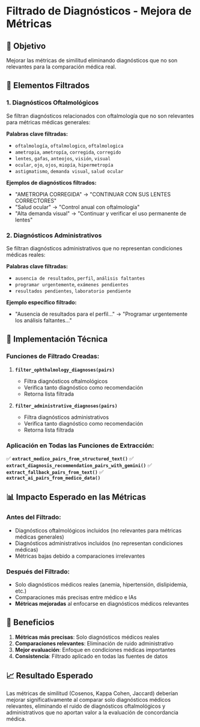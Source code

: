 # Filtrado de Diagnósticos - Mejora de Métricas

## 🎯 Objetivo
Mejorar las métricas de similitud eliminando diagnósticos que no son relevantes para la comparación médica real.

## 🚫 Elementos Filtrados

### 1. **Diagnósticos Oftalmológicos**
Se filtran diagnósticos relacionados con oftalmología que no son relevantes para métricas médicas generales:

**Palabras clave filtradas:**
- `oftalmología`, `oftalmologico`, `oftalmologica`
- `ametropia`, `ametropía`, `corregida`, `corregido`
- `lentes`, `gafas`, `anteojos`, `visión`, `visual`
- `ocular`, `ojo`, `ojos`, `miopía`, `hipermetropía`
- `astigmatismo`, `demanda visual`, `salud ocular`

**Ejemplos de diagnósticos filtrados:**
- "AMETROPIA CORREGIDA" → "CONTINUAR CON SUS LENTES CORRECTORES"
- "Salud ocular" → "Control anual con oftalmología"
- "Alta demanda visual" → "Continuar y verificar el uso permanente de lentes"

### 2. **Diagnósticos Administrativos**
Se filtran diagnósticos administrativos que no representan condiciones médicas reales:

**Palabras clave filtradas:**
- `ausencia de resultados`, `perfil`, `análisis faltantes`
- `programar urgentemente`, `exámenes pendientes`
- `resultados pendientes`, `laboratorio pendiente`

**Ejemplo específico filtrado:**
- "Ausencia de resultados para el perfil..." → "Programar urgentemente los análisis faltantes..."

## 🔧 Implementación Técnica

### Funciones de Filtrado Creadas:

1. **`filter_ophthalmology_diagnoses(pairs)`**
   - Filtra diagnósticos oftalmológicos
   - Verifica tanto diagnóstico como recomendación
   - Retorna lista filtrada

2. **`filter_administrative_diagnoses(pairs)`**
   - Filtra diagnósticos administrativos
   - Verifica tanto diagnóstico como recomendación
   - Retorna lista filtrada

### Aplicación en Todas las Funciones de Extracción:

✅ **`extract_medico_pairs_from_structured_text()`**
✅ **`extract_diagnosis_recommendation_pairs_with_gemini()`**
✅ **`extract_fallback_pairs_from_text()`**
✅ **`extract_ai_pairs_from_medico_data()`**

## 📊 Impacto Esperado en las Métricas

### Antes del Filtrado:
- Diagnósticos oftalmológicos incluidos (no relevantes para métricas médicas generales)
- Diagnósticos administrativos incluidos (no representan condiciones médicas)
- Métricas bajas debido a comparaciones irrelevantes

### Después del Filtrado:
- Solo diagnósticos médicos reales (anemia, hipertensión, dislipidemia, etc.)
- Comparaciones más precisas entre médico e IAs
- **Métricas mejoradas** al enfocarse en diagnósticos médicos relevantes

## 🎯 Beneficios

1. **Métricas más precisas**: Solo diagnósticos médicos reales
2. **Comparaciones relevantes**: Eliminación de ruido administrativo
3. **Mejor evaluación**: Enfoque en condiciones médicas importantes
4. **Consistencia**: Filtrado aplicado en todas las fuentes de datos

## 📈 Resultado Esperado

Las métricas de similitud (Cosenos, Kappa Cohen, Jaccard) deberían mejorar significativamente al comparar solo diagnósticos médicos relevantes, eliminando el ruido de diagnósticos oftalmológicos y administrativos que no aportan valor a la evaluación de concordancia médica.
